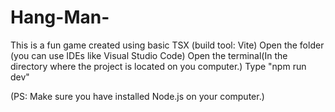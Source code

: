 # Hang-Man-
This is a fun game created using basic TSX (build tool: Vite)
Open the folder (you can use IDEs like Visual Studio Code)
Open the terminal(In the directory where the project is located on you computer.)
Type "npm run dev"

(PS: Make sure you have installed Node.js on your computer.)
